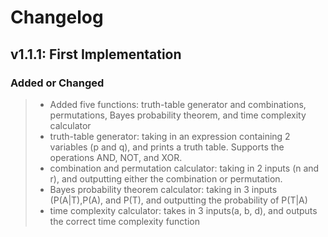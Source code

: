 # Changelog

## v1.1.1: First Implementation
### Added or Changed
> - Added five functions: truth-table generator and combinations, permutations, Bayes probability theorem, and time complexity calculator
> - truth-table generator: taking in an expression containing 2 variables (p and q), and prints a truth table. Supports the operations AND, NOT, and XOR. 
> - combination and permutation calculator: taking in 2 inputs (n and r), and outputting either the combination or permutation.
> - Bayes probability theorem calculator: taking in 3 inputs (P(A|T),P(A), and P(T), and outputting the probability of P(T|A)
> - time complexity calculator: takes in 3 inputs(a, b, d), and outputs the correct time complexity function

